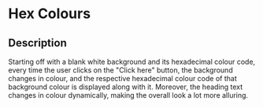 # Hex Colours 

## Description 

Starting off with a blank white background and its hexadecimal colour code, every time the user clicks on the "Click here" button, the background changes in colour, and the respective hexadecimal colour code of that background colour is displayed along with it. Moreover, the heading text changes in colour dynamically, making the overall look a lot more alluring. 
